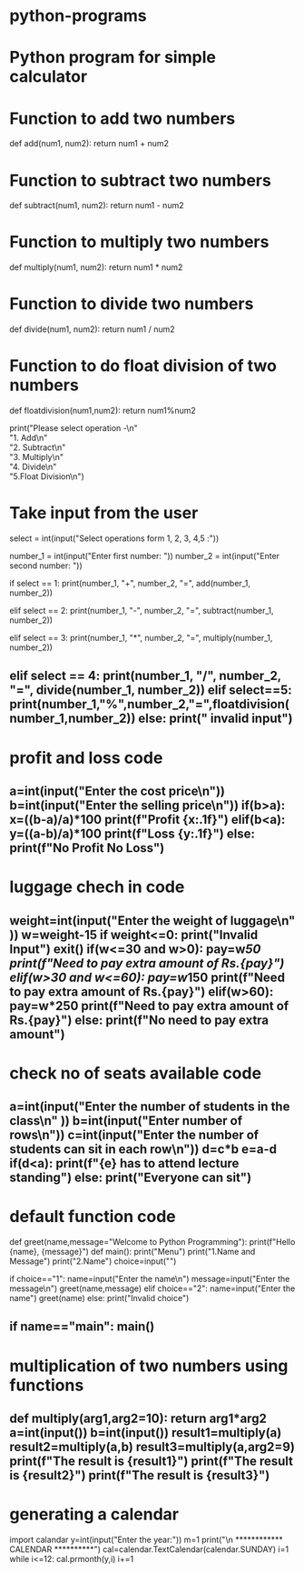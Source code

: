 # python-programs
# Python program for simple calculator

# Function to add two numbers
def add(num1, num2):
	return num1 + num2

# Function to subtract two numbers
def subtract(num1, num2):
	return num1 - num2

# Function to multiply two numbers
def multiply(num1, num2):
	return num1 * num2

# Function to divide two numbers
def divide(num1, num2):
	return num1 / num2
 
# Function to do float division of two numbers
def floatdivision(num1,num2):
    return num1%num2

print("Please select operation -\n" \
		"1. Add\n" \
		"2. Subtract\n" \
		"3. Multiply\n" \
		"4. Divide\n"\
		"5.Float Division\n")


# Take input from the user
select = int(input("Select operations form 1, 2, 3, 4,5 :"))

number_1 = int(input("Enter first number: "))
number_2 = int(input("Enter second number: "))

if select == 1:
	print(number_1, "+", number_2, "=",
					add(number_1, number_2))

elif select == 2:
	print(number_1, "-", number_2, "=",
					subtract(number_1, number_2))

elif select == 3:
	print(number_1, "*", number_2, "=",
					multiply(number_1, number_2))

elif select == 4:
	print(number_1, "/", number_2, "=",
					divide(number_1, number_2))
elif select==5:
	print(number_1,"%",number_2,"=",floatdivision(number_1,number_2))
else:
    print(" invalid input")
------------------------------------------------------------------------------------------------------------------------------------------------------------------------------
# profit and loss code
a=int(input("Enter the cost price\n"))
b=int(input("Enter the selling price\n"))
if(b>a):
    x=((b-a)/a)*100
    print(f"Profit {x:.1f}")
elif(b<a):
    y=((a-b)/a)*100
    print(f"Loss {y:.1f}")
else:
    print(f"No Profit No Loss")
------------------------------------------------------------------------------------------------------------------------------------------------------------------------------
# luggage chech in code
weight=int(input("Enter the weight of luggage\n" ))
w=weight-15
if weight<=0:
    print("Invalid Input")
    exit()
if(w<=30 and w>0):
    pay=w*50
    print(f"Need to pay extra amount of Rs.{pay}")
elif(w>30 and w<=60):
    pay=w*150
    print(f"Need to pay extra amount of Rs.{pay}")
elif(w>60):
    pay=w*250
    print(f"Need to pay extra amount of Rs.{pay}")
else:
    print(f"No need to pay extra amount")
------------------------------------------------------------------------------------------------------------------------------------------------------------------------------------
# check no of seats available code 
a=int(input("Enter the number of students in the class\n" ))
b=int(input("Enter number of rows\n"))
c=int(input("Enter the number of students can sit in each row\n"))
d=c*b
e=a-d
if(d<a):
    print(f"{e} has to attend lecture standing")
else:
       print("Everyone can sit")
------------------------------------------------------------------------------------------------------------------------------------------------------------------------------------
# default function code
def greet(name,message="Welcome to Python Programming"):
    print(f"Hello {name}, {message}")
def main():
    print("Menu")
    print("1.Name and Message")
    print("2.Name")
    choice=input("")
    
if choice=="1":
        name=input("Enter the name\n")
        message=input("Enter the message\n")
        greet(name,message)
    elif choice=="2":
       name=input("Enter the name")
       greet(name)
    else:
        print("Invalid choice")

if __name__=="__main__":
    main()
--------------------------------------------------------------------------------------------------------------------------------------------------------------------------------------
# multiplication of two numbers using functions
def multiply(arg1,arg2=10):
    return arg1*arg2
a=int(input())
b=int(input())
result1=multiply(a)
result2=multiply(a,b)
result3=multiply(a,arg2=9)
print(f"The result is {result1}")
print(f"The result is {result2}")
print(f"The result is {result3}")
-----------------------------------------------------------------------------------------------------------------------------------------------------------------------------
# generating a calendar
import calandar
y=int(input("Enter the year:"))
m=1
print("\n ************ CALENDAR **********")
cal=calendar.TextCalendar(calendar.SUNDAY)
i=1
while i<=12:
    cal.prmonth(y,i)
    i+=1
